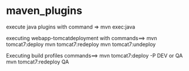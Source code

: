 # maven_plugins

execute java plugins with command => mvn exec:java

executing webapp-tomcatdeployment with commands==> mvn tomcat7:deploy
                                                    mvn tomcat7:redeploy
                                                    mvn tomcat7:undeploy
                                                    
Executing build profiles commands==> mvn tomcat7:deploy -P DEV or QA                                                    
                                     mvn tomcat7:redeploy QA
